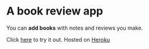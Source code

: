 # A book review app

You can **add books** with notes and reviews you make.

Click [here]() to try it out. Hosted on [Heroku](https://www.heroku.com)
